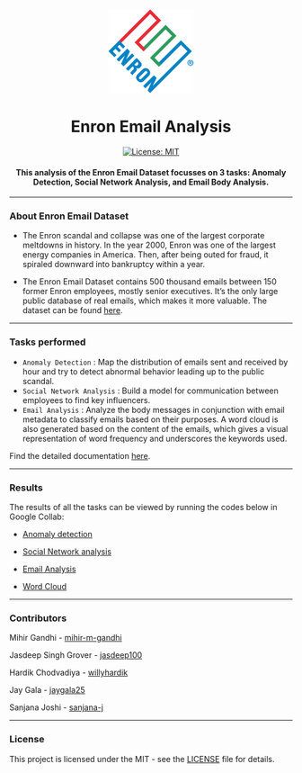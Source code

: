<p align="center">
  <a href="" rel="noopener">
 <img height=150px src="./enron.png" alt="Enron-logo"></a>
</p>

<h1 align="center">Enron Email Analysis</h1>

<div align="center">

[![License: MIT](https://img.shields.io/badge/License-MIT-green.svg)](https://opensource.org/licenses/MIT)

<h4> This analysis of the Enron Email Dataset focusses on 3 tasks: Anomaly Detection, Social Network Analysis, and Email Body Analysis. </h4>

</div>

-----------------------------------------
### About Enron Email Dataset

* The Enron scandal and collapse was one of the largest corporate meltdowns in history. In the year 2000, Enron was one of the largest energy companies in America. Then, after being outed for fraud, it spiraled downward into bankruptcy within a year. 

* The Enron Email Dataset contains 500 thousand emails between 150 former Enron employees, mostly senior executives. It’s the only large public database of real emails, which makes it more valuable. The dataset can be found [here](https://www.cs.cmu.edu/~enron/). 

------------------------------------------
### Tasks performed

- `Anomaly Detection` : Map the distribution of emails sent and received by hour and try to detect abnormal behavior leading up to the public scandal.
- `Social Network Analysis` : Build a model for communication between employees to find key influencers.
- `Email Analysis` : Analyze the body messages in conjunction with email metadata to classify emails based on their purposes. A word cloud is also generated based on the content of the emails, which gives a visual representation of word frequency and underscores the keywords used.

Find the detailed documentation [here](https://gdoc.pub/doc/18yIH3YurSXQtNrJAhngvCZ8ap3evEi6mj6KDuzqzCZk#?usp=sharing).

------------------------------------------
### Results

The results of all the tasks can be viewed by running the codes below in Google Collab:

* [Anomaly detection](https://colab.research.google.com/drive/1leAmK2O2ZsxwRz3A5mrmzg1Y_CxfpgxA)

* [Social Network analysis](https://colab.research.google.com/drive/1n8Dkbz1_OgNNehZeDqCWL2hmIns3GPSf)

* [Email Analysis](https://colab.research.google.com/drive/1rsvSLKSl9qrmJE__chG10Q09iBKHfftv)

* [Word Cloud](https://colab.research.google.com/drive/1uWxIbpSpCQyOPYiGieHUl2mkSG50SYZ2)

------------------------------------------
### Contributors

Mihir Gandhi - [mihir-m-gandhi](https://github.com/mihir-m-gandhi)

Jasdeep Singh Grover - [jasdeep100](https://github.com/jasdeep100)

Hardik Chodvadiya - [willyhardik](https://github.com/willyhardik)

Jay Gala - [jaygala25](https://github.com/jaygala25)

Sanjana Joshi - [sanjana-j](https://github.com/sanjana-j)

------------------------------------------
### License
This project is licensed under the MIT - see the [LICENSE](./LICENSE) file for details.
